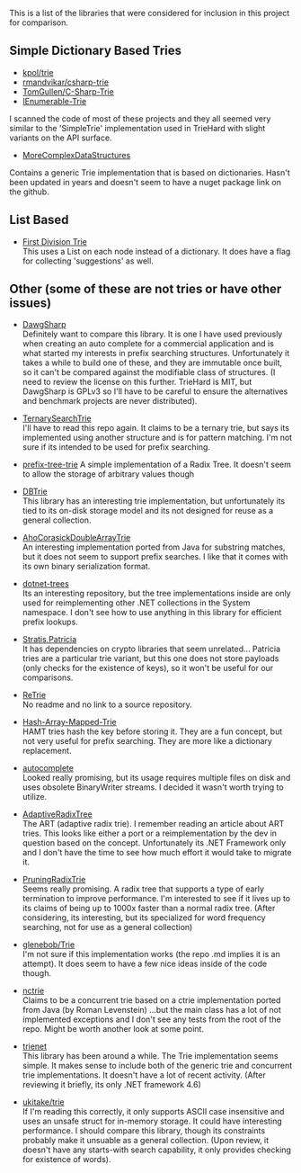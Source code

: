 ﻿This is a list of the libraries that were considered for inclusion in this project for comparison.


## Simple Dictionary Based Tries
- [kpol/trie](https://github.com/kpol/trie/)
- [rmandvikar/csharp-trie](https://github.com/rmandvikar/csharp-trie)
- [TomGullen/C-Sharp-Trie](https://github.com/TomGullen/C-Sharp-Trie)
- [IEnumerable-Trie](https://github.com/dagoltz/IEnumerable-Trie/)

I scanned the code of most of these projects and they all seemed very
similar to the 'SimpleTrie' implementation used in TrieHard with slight
variants on the API surface.

- [MoreComplexDataStructures](https://github.com/alastairwyse/MoreComplexDataStructures/)

Contains a generic Trie implementation that is based on dictionaries. Hasn't been updated in years and doesn't seem to have a nuget package link on the github.


## List Based
- [First Division Trie](https://github.com/firstdivision/trie/)  
This uses a List on each node instead of a dictionary. It does have a flag for collecting 'suggestions' as well.

## Other (some of these are not tries or have other issues)

- [DawgSharp](https://github.com/bzaar/DawgSharp)  
Definitely want to compare this library. It is one I have used previously when creating an auto complete for a commercial application and is what started my interests in prefix searching structures. Unfortunately it takes a while to build one of these, and they are immutable once built, so it can't be compared against the modifiable class of structures. (I need to review the license on this further. TrieHard is MIT, but DawgSharp is GPLv3 so I'll have to be careful to ensure the alternatives and benchmark projects are never distributed).

- [TernarySearchTrie](https://github.com/lewis267/TernarySearchTrie)  
I'll have to read this repo again. It claims to be a ternary trie, but says its implemented
using another structure and is for pattern matching. I'm not sure if its intended to be used
for prefix searching.


- [prefix-tree-trie](https://github.com/Dkendal/prefix-tree-trie/  )
A simple implementation of a Radix Tree. It doesn't seem to allow the storage of arbitrary values though

- [DBTrie](https://github.com/NicolasDorier/DBTrie/)  
This library has an interesting trie implementation, but unfortunately its tied to its
on-disk storage model and its not designed for reuse as a general collection.

- [AhoCorasickDoubleArrayTrie](https://github.com/nreco/AhoCorasickDoubleArrayTrie)  
An interesting implementation ported from Java for substring matches, but it does not seem 
to support prefix searches. I like that it comes with its own binary serialization format.

- [dotnet-trees](https://github.com/tunnelvisionlabs/dotnet-trees/)  
Its an interesting repository, but the tree implementations inside are only used for reimplementing
other .NET collections in the System namespace. I don't see how to use anything in this library for
efficient prefix lookups.

- [Stratis.Patricia](https://www.nuget.org/packages/Stratis.Patricia)  
It has dependencies on crypto libraries that seem unrelated...
Patricia tries are a particular trie variant, but this one does not store payloads (only checks for
the existence of keys), so it won't be useful for our comparisons.

- [ReTrie](https://www.nuget.org/packages/ReTrie)  
No readme and no link to a source repository.

- [Hash-Array-Mapped-Trie](https://github.com/phretaddin/Hash-Array-Mapped-Trie)  
HAMT tries hash the key before storing it. They are a fun concept, but not very useful for 
prefix searching. They are more like a dictionary replacement.

- [autocomplete](https://github.com/omerfarukz/autocomplete)  
Looked really promising, but its usage requires multiple files on disk and uses obsolete BinaryWriter
streams. I decided it wasn't worth trying to utilize.

- [AdaptiveRadixTree](https://github.com/manly/AdaptiveRadixTree)  
The ART (adaptive radix trie). I remember reading an article about ART tries. This looks like either a port
or a reimplementation by the dev in question based on the concept. Unfortunately its .NET Framework only
and I don't have the time to see how much effort it would take to migrate it.

- [PruningRadixTrie](https://github.com/wolfgarbe/PruningRadixTrie)  
Seems really promising. A radix tree that supports a type of early termination to improve performance.
I'm interested to see if it lives up to its claims of being up to 1000x faster than a normal radix tree.
(After considering, its interesting, but its specialized for word frequency searching, not for use as a 
general collection)

- [glenebob/Trie](https://github.com/glenebob/Trie)  
I'm not sure if this implementation works (the repo .md implies it is an attempt). It does seem to have
a few nice ideas inside of the code though.

- [nctrie](https://github.com/jsbattig/nctrie/)  
Claims to be a concurrent trie based on a ctrie implementation ported from Java (by Roman Levenstein)
...but the main class has a lot of not implemented exceptions and I don't see any tests from the root
of the repo. Might be worth another look at some point.

- [trienet](https://github.com/gmamaladze/trienet)  
This library has been around a while. The Trie implementation seems simple. It makes sense to include
both of the generic trie and concurrent trie implementations. It doesn't have a lot of recent activity.
(After reviewing it briefly, its only .NET framework 4.6)

- [ukitake/trie](https://github.com/ukitake/trie/)  
If I'm reading this correctly, it only supports ASCII case insensitive and uses an unsafe struct for
in-memory storage. It could have interesting performance. I should compare this library, though its constraints
probably make it unsuable as a general collection. (Upon review, it doesn't have any starts-with search capability,
it only provides checking for existence of words).
